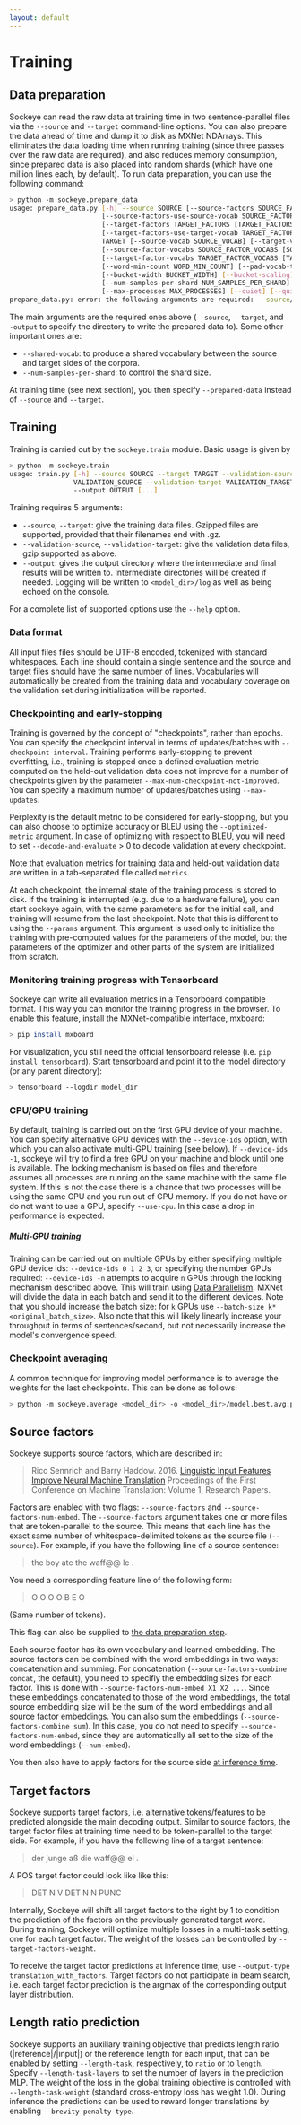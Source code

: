 ```yaml
---
layout: default
---
```


# Training

## Data preparation

Sockeye can read the raw data at training time in two sentence-parallel files via the `--source` and `--target` command-line options.
You can also prepare the data ahead of time and dump it to disk as MXNet NDArrays.
This eliminates the data loading time when running training (since three passes over the raw data are required), and also reduces memory consumption,
since prepared data is also placed into random shards (which have one million lines each, by default).
To run data preparation, you can use the following command:

```bash
> python -m sockeye.prepare_data
usage: prepare_data.py [-h] --source SOURCE [--source-factors SOURCE_FACTORS [SOURCE_FACTORS ...]]
                       [--source-factors-use-source-vocab SOURCE_FACTORS_USE_SOURCE_VOCAB [SOURCE_FACTORS_USE_SOURCE_VOCAB ...]]
                       [--target-factors TARGET_FACTORS [TARGET_FACTORS ...]]
                       [--target-factors-use-target-vocab TARGET_FACTORS_USE_TARGET_VOCAB [TARGET_FACTORS_USE_TARGET_VOCAB ...]] --target
                       TARGET [--source-vocab SOURCE_VOCAB] [--target-vocab TARGET_VOCAB]
                       [--source-factor-vocabs SOURCE_FACTOR_VOCABS [SOURCE_FACTOR_VOCABS ...]]
                       [--target-factor-vocabs TARGET_FACTOR_VOCABS [TARGET_FACTOR_VOCABS ...]] [--shared-vocab] [--num-words NUM_WORDS]
                       [--word-min-count WORD_MIN_COUNT] [--pad-vocab-to-multiple-of PAD_VOCAB_TO_MULTIPLE_OF] [--no-bucketing]
                       [--bucket-width BUCKET_WIDTH] [--bucket-scaling] [--no-bucket-scaling] [--max-seq-len MAX_SEQ_LEN]
                       [--num-samples-per-shard NUM_SAMPLES_PER_SHARD] [--min-num-shards MIN_NUM_SHARDS] [--seed SEED] --output OUTPUT
                       [--max-processes MAX_PROCESSES] [--quiet] [--quiet-secondary-workers] [--no-logfile] [--loglevel {INFO,DEBUG}]
prepare_data.py: error: the following arguments are required: --source/-s, --target/-t, --output/-o
```

The main arguments are the required ones above (`--source`, `--target`, and `--output` to specify the directory to write the prepared data to).
Some other important ones are:

- `--shared-vocab`: to produce a shared vocabulary between the source and target sides of the corpora.
- `--num-samples-per-shard`: to control the shard size.

At training time (see next section), you then specify `--prepared-data` instead of `--source` and `--target`.

## Training

Training is carried out by the `sockeye.train` module. Basic usage is given by

```bash
> python -m sockeye.train
usage: train.py [-h] --source SOURCE --target TARGET --validation-source
                VALIDATION_SOURCE --validation-target VALIDATION_TARGET
                --output OUTPUT [...]
```

Training requires 5 arguments:
* `--source`, `--target`: give the training data files. Gzipped files are supported, provided that their filenames end with .gz.
* `--validation-source`, `--validation-target`: give the validation data files, gzip supported as above.
* `--output`: gives the output directory where the intermediate and final results will be written to.
Intermediate directories will be created if needed.
Logging will be written to `<model_dir>/log` as well as being echoed on the console.

For a complete list of supported options use the `--help` option.

### Data format

All input files files should be UTF-8 encoded, tokenized with standard whitespaces.
Each line should contain a single sentence and the source and target files should have the same number of lines.
Vocabularies will automatically be created from the training data and vocabulary coverage on the validation set during initialization will be reported.

### Checkpointing and early-stopping

Training is governed by the concept of "checkpoints", rather than epochs.
You can specify the checkpoint interval in terms of updates/batches with `--checkpoint-interval`.
Training performs early-stopping to prevent overfitting, i.e., training is stopped once a defined evaluation metric computed on the held-out validation data does not improve for a number of checkpoints given by the parameter `--max-num-checkpoint-not-improved`.
You can specify a maximum number of updates/batches using `--max-updates`.

Perplexity is the default metric to be considered for early-stopping, but you
can also choose to optimize accuracy or BLEU using the `--optimized-metric`
argument. In case of optimizing with respect to BLEU, you will need to set `--decode-and-evaluate` > 0
to decode validation at every checkpoint.

Note that evaluation metrics for training data and held-out validation data are
written in a tab-separated file called `metrics`.

At each checkpoint, the internal state of the training process is stored to
disk. If the training is interrupted (e.g. due to a hardware failure), you can
start sockeye again, with the same parameters as for the initial call, and
training will resume from the last checkpoint. Note that this is different to
using the `--params` argument. This argument is used only to initialize the
training with pre-computed values for the parameters of the model, but the
parameters of the optimizer and other parts of the system are initialized from
scratch.

### Monitoring training progress with Tensorboard

Sockeye can write all evaluation metrics in a Tensorboard compatible format.
This way you can monitor the training progress in the browser.
To enable this feature, install the MXNet-compatible interface, mxboard:
```bash
> pip install mxboard
```

For visualization, you still need the official tensorboard release (i.e. `pip install tensorboard`).
Start tensorboard and point it to the model directory (or any parent directory):
```bash
> tensorboard --logdir model_dir
```

### CPU/GPU training

By default, training is carried out on the first GPU device of your machine.
You can specify alternative GPU devices with the `--device-ids` option, with
which you can also activate multi-GPU training (see below). If
`--device-ids -1`, sockeye will try to find a free GPU on your machine and block
until one is available. The locking mechanism is based on files and therefore assumes all processes are running
on the same machine with the same file system.
If this is not the case there is a chance that two processes will be using the same GPU and you run out of GPU memory.
If you do not have or do not want to use a GPU, specify `--use-cpu`.
In this case a drop in performance is expected.

##### Multi-GPU training
Training can be carried out on multiple GPUs by either specifying multiple GPU device ids:
`--device-ids 0 1 2 3`, or specifying the number GPUs required: `--device-ids -n` attempts to acquire `n` GPUs through
the locking mechanism described above.
This will train using [Data Parallelism](https://github.com/dmlc/mxnet/blob/master/docs/how_to/multi_devices.md).
MXNet will divide the data in each batch and send it to the different devices.
Note that you should increase the batch size: for `k` GPUs use ``--batch-size k*<original_batch_size>``.
Also note that this will likely linearly increase your throughput in terms of sentences/second, but not necessarily
increase the model's convergence speed.


### Checkpoint averaging

A common technique for improving model performance is to average the weights for the last checkpoints.
This can be done as follows:
```bash
> python -m sockeye.average <model_dir> -o <model_dir>/model.best.avg.params
```

## Source factors

Sockeye supports source factors, which are described in:

> Rico Sennrich and Barry Haddow. 2016.
> [Linguistic Input Features Improve Neural Machine Translation](http://www.aclweb.org/anthology/W16-2209)
> Proceedings of the First Conference on Machine Translation: Volume 1, Research Papers.

Factors are enabled with two flags: `--source-factors` and `--source-factors-num-embed`.
The `--source-factors` argument takes one or more files that are token-parallel to the source.
This means that each line has the exact same number of whitespace-delimited tokens as the source file (`--source`).
For example, if you have the following line of a source sentence:

> the boy ate the waff@@ le .

You need a corresponding feature line of the following form:

> O O O O B E O

(Same number of tokens).

This flag can also be supplied to [the data preparation step](#data-preparation).

Each source factor has its own vocabulary and learned embedding.
The source factors can be combined with the word embeddings in two ways: concatenation and summing.
For concatenation (`--source-factors-combine concat`, the default), you need to specifiy the embedding sizes for each factor.
This is done with `--source-factors-num-embed X1 X2 ...`.
Since these embeddings concatenated to those of the word embeddings, the total source embedding size will be the sum of the word embeddings and all source factor embeddings.
You can also sum the embeddings (`--source-factors-combine sum`).
In this case, you do not need to specify `--source-factors-num-embed`, since they are automatically all set to the size of the word embeddings (`--num-embed`).

You then also have to apply factors for the source side [at inference time](inference.html#source-factors).

## Target factors

Sockeye supports target factors, i.e. alternative tokens/features to be predicted alongside the main decoding output.
Similar to source factors, the target factor files at training time need to be token-parallel to the target side.
For example, if you have the following line of a target sentence:

> der junge aß die waff@@ el .

A POS target factor could look like like this:

> DET N V DET N N PUNC

Internally, Sockeye will shift all target factors to the right by 1 to condition the prediction of the factors on the previously generated target word.
During training, Sockeye will optimize multiple losses in a multi-task setting, one for each target factor. The weight of the losses can be controlled by `--target-factors-weight`.

To receive the target factor predictions at inference time, use `--output-type translation_with_factors`.
Target factors do not participate in beam search, i.e. each target factor prediction is the argmax of the corresponding output layer distribution.

## Length ratio prediction

Sockeye supports an auxiliary training objective that predicts length ratio (|reference|/|input|) or the reference length for each input,
that can be enabled by setting `--length-task`, respectively, to `ratio` or to `length`.
Specify `--length-task-layers` to set the number of layers in the prediction MLP.
The weight of the loss in the global training objective is controlled with `--length-task-weight` (standard cross-entropy loss has weight 1.0).
During inference the predictions can be used to reward longer translations by enabling `--brevity-penalty-type`.

